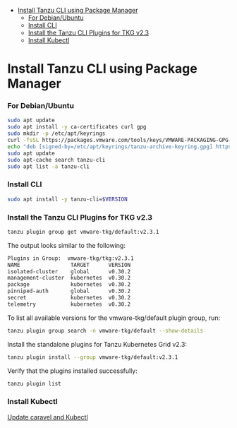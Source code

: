 - [Install Tanzu CLI using Package Manager](#install-tanzu-cli-using-package-manager)
    - [For Debian/Ubuntu](#for-debianubuntu)
    - [Install CLI](#install-cli)
    - [Install the Tanzu CLI Plugins for TKG v2.3](#install-the-tanzu-cli-plugins-for-tkg-v23)
    - [Install Kubectl](#install-kubectl)

# Install Tanzu CLI using Package Manager

### For Debian/Ubuntu

```bash
sudo apt update
sudo apt install -y ca-certificates curl gpg
sudo mkdir -p /etc/apt/keyrings
curl -fsSL https://packages.vmware.com/tools/keys/VMWARE-PACKAGING-GPG-RSA-KEY.pub | sudo gpg --dearmor -o /etc/apt/keyrings/tanzu-archive-keyring.gpg
echo "deb [signed-by=/etc/apt/keyrings/tanzu-archive-keyring.gpg] https://storage.googleapis.com/tanzu-cli-os-packages/apt tanzu-cli-jessie main" | sudo tee /etc/apt/sources.list.d/tanzu.list
sudo apt update
sudo apt-cache search tanzu-cli
sudo apt list -a tanzu-cli
```

### Install CLI

```bash
sudo apt install -y tanzu-cli=$VERSION
```

### Install the Tanzu CLI Plugins for TKG v2.3

```bash
tanzu plugin group get vmware-tkg/default:v2.3.1
```

The output looks similar to the following:

```bash
Plugins in Group:  vmware-tkg/tkg:v2.3.1
NAME                TARGET      VERSION
isolated-cluster    global      v0.30.2
management-cluster  kubernetes  v0.30.2
package             kubernetes  v0.30.2
pinniped-auth       global      v0.30.2
secret              kubernetes  v0.30.2
telemetry           kubernetes  v0.30.2
```

To list all available versions for the vmware-tkg/default plugin group, run:

```bash
tanzu plugin group search -n vmware-tkg/default --show-details
```

Install the standalone plugins for Tanzu Kubernetes Grid v2.3:

```bash
tanzu plugin install --group vmware-tkg/default:v2.3.1
```

Verify that the plugins installed successfully:

```bash
tanzu plugin list
```

### Install Kubectl

[Update caravel and Kubectl](./Runbook.md#update-the-carvel-tools-and-kubectl)